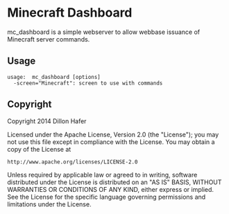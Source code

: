 # Minecraft Dashboard

mc_dashboard is a simple webserver to allow webbase issuance
of Minecraft server commands.

## Usage

    usage:  mc_dashboard [options]
      -screen="Minecraft": screen to use with commands      

## Copyright

Copyright 2014 Dillon Hafer

Licensed under the Apache License, Version 2.0 (the "License");
you may not use this file except in compliance with the License.
You may obtain a copy of the License at

    http://www.apache.org/licenses/LICENSE-2.0

Unless required by applicable law or agreed to in writing, software
distributed under the License is distributed on an "AS IS" BASIS,
WITHOUT WARRANTIES OR CONDITIONS OF ANY KIND, either express or implied.
See the License for the specific language governing permissions and
limitations under the License.